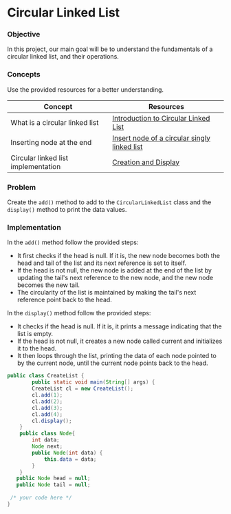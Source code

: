 # Circular Linked List 

### Objective

In this project, our main goal will be to understand the fundamentals of a circular linked list, and their operations.

### Concepts

Use the provided resources for a better understanding.

|Concept|	Resources|
|-------|----------|
|What is a circular linked list|[Introduction to Circular Linked List](https://www.youtube.com/watch?v=HMkdlu5sP4A&t=185s)|
|Inserting node at the end|[Insert node of a circular singly linked list](https://www.youtube.com/watch?v=kErHUGvFrNg)|
|Circular linked list implementation|[Creation and Display](https://www.youtube.com/watch?v=fmfx1C4TTxw)|

### Problem
Create the `add()` method to add to the `CircularLinkedList` class and the `display()` method to print the data values.

### Implementation

In the `add()` method follow the provided steps:
* It first checks if the head is null. If it is, the new node becomes both the head and tail of the list and its next reference is set to itself.
* If the head is not null, the new node is added at the end of the list by updating the tail's next reference to the new node, and the new node becomes the new 
  tail.
* The circularity of the list is maintained by making the tail's next reference point back to the head.
  
In the `display()` method follow the provided steps:
* It checks if the head is null. If it is, it prints a message indicating that the list is empty.
* If the head is not null, it creates a new node called current and initializes it to the head.
* It then loops through the list, printing the data of each node pointed to by the current node, until the current node points back to the head.

```java
public class CreateList { 
        public static void main(String[] args) {  
        CreateList cl = new CreateList();  
        cl.add(1);  
        cl.add(2);  
        cl.add(3);  
        cl.add(4);  
        cl.display();
    }
    public class Node{  
        int data;  
        Node next;  
        public Node(int data) {  
            this.data = data;  
        }  
    }
   public Node head = null;  
   public Node tail = null;  
     
 /* your code here */
}

```
